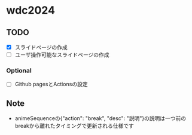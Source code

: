 # wdc2024

## TODO
- [x] スライドページの作成
- [ ] ユーザ操作可能なスライドページの作成
### Optional
- [ ] Github pagesとActionsの設定 

## Note
- animeSequenceの{"action": "break", "desc": "説明"}の説明は一つ前のbreakから離れたタイミングで更新される仕様です